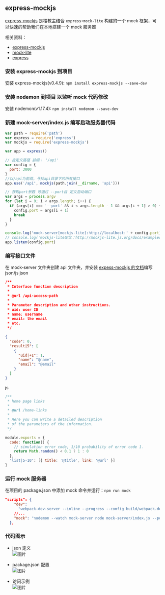 ## express-mockjs

[express-mockjs](https://github.com/52cik/express-mockjs) 是楼教主结合 `express+mock-lite` 构建的一个 mock 框架，可以快速的帮助我们在本地搭建一个 mock 服务器

相关资料：

* [express-mockjs](https://github.com/52cik/express-mockjs)
* [mock-lite](http://mockjs-lite.js.org/docs/examples.html)
* [express](http://www.expressjs.com.cn/)

### 安装 express-mockjs 到项目

安装 express-mockjs(v0.4.9): `npm install express-mockjs --save-dev`

### 安装 nodemon 到项目 以监听 mock 代码修改

安装 nodemon(v1.17.4): `npm install nodemon --save-dev`

### 新建 mock-server/index.js 编写启动服务器代码

```js
var path = require('path')
var express = require('express')
var mockjs = require('express-mockjs')

var app = express()

// 自定义路径 前缀： '/api'
var config = {
  port: 3000
}
//以/api为前缀，寻找api目录下的所有接口
app.use('/api', mockjs(path.join(__dirname, 'api')))

// 获取port参数 可通过 --port自 定义启动端口
var args = process.argv
for (let i = 0; i < args.length; i++) {
  if (args[i] === '--port' && i < args.length - 1 && args[i + 1] > 0) {
    config.port = args[i + 1]
    break
  }
}

console.log('mock-server[mockjs-lite]:http://localhost:' + config.port)
// console.log('mockjs-lite定义：http://mockjs-lite.js.org/docs/examples.html')
app.listen(config.port)
```

### 编写接口文件

在 mock-server 文件夹创建 api 文件夹，并安装 [expess-mockjs 的文档](https://github.com/52cik/express-mockjs)编写 json/js
json

```json
/**
 * Interface function description
 *
 * @url /api-access-path
 *
 * Parameter description and other instructions.
 * uid: user ID
 * name: username
 * email: the email
 * etc.
 */

{
  "code": 0,
  "result|5": [
    {
      "uid|+1": 1,
      "name": "@name",
      "email": "@email"
    }
  ]
}
```

js

```js
/**
 * home page links
 *
 * @url /home-links
 *
 * Here you can write a detailed description
 * of the parameters of the information.
 */

module.exports = {
  code: function() {
    // simulation error code, 1/10 probability of error code 1.
    return Math.random() < 0.1 ? 1 : 0
  },
  'list|5-10': [{ title: '@title', link: '@url' }]
}
```

### 运行 mock 服务器

在项目的 package.json 中添加 mock 命令并运行：`npm run mock`

```json
"scripts": {
    "dev":
      "webpack-dev-server --inline --progress --config build/webpack.dev.conf.js --host 0.0.0.0 --port 5555",
    //...
    "mock": "nodemon --watch mock-server node mock-server/index.js --port 6543"
  },
```

### 代码图示

* json 定义  
  ![图片](https://dn-coding-net-production-pp.qbox.me/ffd4d952-6dca-451b-ac7c-5f3debb3b622.png)

* package.json 配置  
  ![图片](https://dn-coding-net-production-pp.qbox.me/483c3448-6fb1-4809-9145-906ad1165750.png)

* 访问示例  
  ![图片](https://dn-coding-net-production-pp.qbox.me/da2b2e00-004f-4208-981f-6d9a4cad4887.png)
